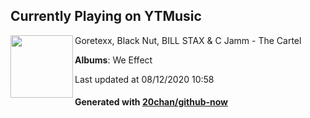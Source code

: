 ## Currently Playing on YTMusic

[<img align="left" width="100" src="https://lh3.googleusercontent.com/qeMRGiFSFC-w5qIAHrbnxuqs6_jrPj9PBXkjQQIMzMTO7UhBu_Df03yIuOS0F2QOn22FUwVXgj37ScY">](https://music.youtube.com/channel/UCcLMZJjuTemcPcBevnlxdTg)

Goretexx, Black Nut, BILL STAX & C Jamm - The Cartel

**Albums**: We Effect

Last updated at 08/12/2020 10:58

#### Generated with [20chan/github-now](https://github.com/20chan/github-now)


<!--
**20chan/20chan** is a ✨ _special_ ✨ repository because its `README.md` (this file) appears on your GitHub profile.

Here are some ideas to get you started:

- 🔭 I’m currently working on ...
- 🌱 I’m currently learning ...
- 👯 I’m looking to collaborate on ...
- 🤔 I’m looking for help with ...
- 💬 Ask me about ...
- 📫 How to reach me: ...
- 😄 Pronouns: ...
- ⚡ Fun fact: ...
-->
